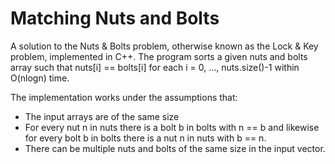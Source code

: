 # Matching Nuts and Bolts
A solution to the Nuts &amp; Bolts problem, otherwise known as the Lock &amp; Key problem, implemented in C++. The program sorts a given nuts and bolts array such that nuts[i] == bolts[i]   for each i = 0, ..., nuts.size()-1 within O(nlogn) time.

The implementation works under the assumptions that:
- The input arrays are of the same size
- For every nut n in nuts there is a bolt b in bolts with n == b and likewise for every bolt b in bolts there is a nut n in nuts with b == n.
- There can be multiple nuts and bolts of the same size in the input vector.
